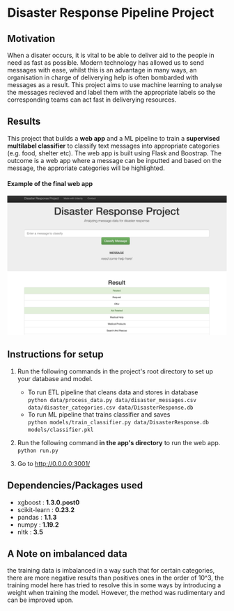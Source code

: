 # Disaster Response Pipeline Project

## Motivation

When a disater occurs, it is vital to be able to deliver aid to the people in need as fast as possible. Modern technology has allowed us to send messages with ease, whilst this is an advantage in many ways, an organisation in charge of deliverying help is often bombarded with messages as a result. This project aims to use machine learning to analyse the messages recieved and label them with the appropriate labels so the corresponding teams can act fast in deliverying resources.


## Results

This project that builds a **web app** and a ML pipeline to train a **supervised multilabel classifier** to classify text messages into appropriate categories (e.g. food, shelter etc). The web app is built using Flask and Boostrap. The outcome is a web app where a message can be inputted and based on the message, the approriate categories will be highlighted.

#### Example of the final web app
![alt text](https://raw.githubusercontent.com/xyzjust/DisasterResponsePipeline/master/example.png)


## Instructions for setup
1. Run the following commands in the project's root directory to set up your database and model.

    - To run ETL pipeline that cleans data and stores in database <br>
        `python data/process_data.py data/disaster_messages.csv data/disaster_categories.csv data/DisasterResponse.db`
    - To run ML pipeline that trains classifier and saves <br>
        `python models/train_classifier.py data/DisasterResponse.db models/classifier.pkl`

2. Run the following command **in the app's directory** to run the web app.
    `python run.py`

3. Go to http://0.0.0.0:3001/


## Dependencies/Packages used
- xgboost  :  **1.3.0.post0**
- scikit-learn  :  **0.23.2**
- pandas  :  **1.1.3**
- numpy  :  **1.19.2**
- nltk  :  **3.5**



## A Note on imbalanced data
the training data is imbalanced in a way such that for certain categories, there are more negative results than positives ones in the order of 10^3, the training model here has tried to resolve this in some ways by introducing a weight when training the model. However, the method was rudimentary and can be improved upon.
